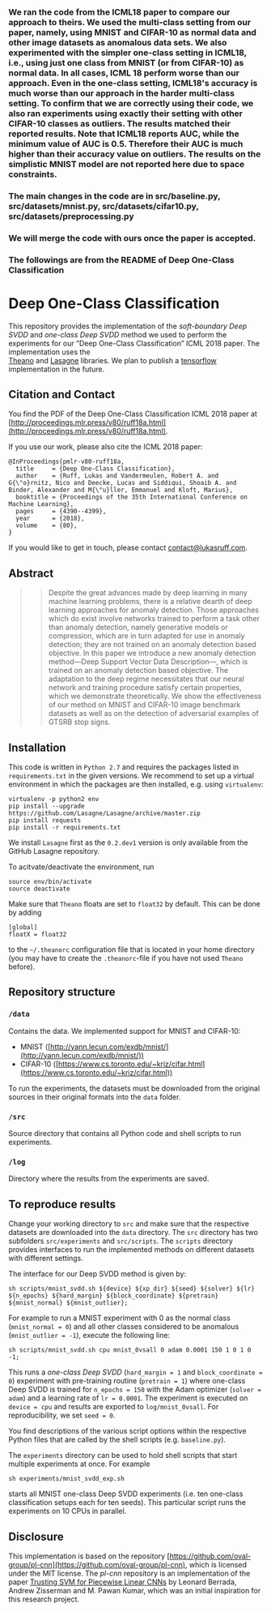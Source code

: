 ###  We ran the code from the ICML18 paper to compare our approach to theirs. We used the multi-class setting from our paper, namely, using MNIST and CIFAR-10 as normal data and other image datasets as anomalous data sets. We also experimented with the simpler one-class setting in ICML18, i.e., using just one class from MNIST (or from CIFAR-10) as normal data. In all cases, ICML 18 perform worse than our approach. Even in the one-class setting, ICML18's accuracy is much worse than our approach in the harder multi-class setting. To confirm that we are correctly using their code, we also ran experiments using exactly their setting with other CIFAR-10 classes as outliers. The results matched their reported results. Note that ICML18 reports AUC, while the minimum value of AUC is 0.5. Therefore their AUC is much higher than their accuracy value on outliers. The results on the simplistic MNIST model are not reported here due to space constraints. 

### The main changes in the code are in src/baseline.py, src/datasets/mnist.py, src/datasets/cifar10.py, src/datasets/preprocessing.py

### We will merge the code with ours once the paper is accepted. 

### The followings are from the README of Deep One-Class Classification

# Deep One-Class Classification
This repository provides the implementation of the *soft-boundary Deep SVDD* and *one-class Deep SVDD* method we used
to perform the experiments for our ”Deep One-Class Classification” ICML 2018 paper. The implementation uses the  
[Theano](http://deeplearning.net/software/theano/) and [Lasagne](https://lasagne.readthedocs.io/en/latest/) libraries.
We plan to publish a [tensorflow](https://www.tensorflow.org) implementation in the future.

## Citation and Contact
You find the PDF of the Deep One-Class Classification ICML 2018 paper at 
[http://proceedings.mlr.press/v80/ruff18a.html](http://proceedings.mlr.press/v80/ruff18a.html).

If you use our work, please also cite the ICML 2018 paper:
```
@InProceedings{pmlr-v80-ruff18a,
  title     = {Deep One-Class Classification},
  author    = {Ruff, Lukas and Vandermeulen, Robert A. and G{\"o}rnitz, Nico and Deecke, Lucas and Siddiqui, Shoaib A. and Binder, Alexander and M{\"u}ller, Emmanuel and Kloft, Marius},
  booktitle = {Proceedings of the 35th International Conference on Machine Learning},
  pages     = {4390--4399},
  year      = {2018},
  volume    = {80},
}
```

If you would like to get in touch, please contact [contact@lukasruff.com](mailto:contact@lukasruff.com).

## Abstract

> > Despite the great advances made by deep learning in many machine learning problems, there is a relative dearth of 
> > deep learning approaches for anomaly detection. Those approaches which do exist involve networks trained to perform 
> > a task other than anomaly detection, namely generative models or compression, which are in turn adapted for use in 
> > anomaly detection; they are not trained on an anomaly detection based objective. In this paper we introduce a new 
> > anomaly detection method—Deep Support Vector Data Description—, which is trained on an anomaly detection based
> > objective. The adaptation to the deep regime necessitates that our neural network and training procedure satisfy 
> > certain properties, which we demonstrate theoretically. We show the effectiveness of our method on MNIST and
> > CIFAR-10 image benchmark datasets as well as on the detection of adversarial examples of GTSRB stop signs.

## Installation
This code is written in `Python 2.7` and requires the packages listed in `requirements.txt` in the given versions. 
We recommend to set up a virtual environment in which the packages are then installed, e.g. using `virtualenv`:

```
virtualenv -p python2 env
pip install --upgrade https://github.com/Lasagne/Lasagne/archive/master.zip
pip install requests
pip install -r requirements.txt
```

We install `Lasagne` first as the `0.2.dev1` version is only available from the GitHub Lasagne repository.

To acitvate/deactivate the environment, run
```
source env/bin/activate
source deactivate
``` 

Make sure that `Theano` floats are set to `float32` by default. This can be done by adding
```
[global]
floatX = float32
```
to the `~/.theanorc` configuration file that is located in your home directory (you may have to create the 
`.theanorc`-file if you have not used `Theano` before).


## Repository structure

### `/data`

Contains the data. We implemented support for MNIST and CIFAR-10:

* MNIST ([http://yann.lecun.com/exdb/mnist/](http://yann.lecun.com/exdb/mnist/))
* CIFAR-10 ([https://www.cs.toronto.edu/~kriz/cifar.html](https://www.cs.toronto.edu/~kriz/cifar.html))

To run the experiments, the datasets must be downloaded from the original sources in their original formats 
into the `data` folder.

### `/src`
Source directory that contains all Python code and shell scripts to run experiments.

### `/log`
Directory where the results from the experiments are saved.


## To reproduce results
Change your working directory to `src` and make sure that the respective datasets are downloaded into the
`data` directory. The `src` directory has two subfolders `src/experiments` and `src/scripts`. The `scripts` directory 
provides interfaces to run the implemented methods on different datasets with different settings.

The interface for our Deep SVDD method is given by:
```
sh scripts/mnist_svdd.sh ${device} ${xp_dir} ${seed} ${solver} ${lr} ${n_epochs} ${hard_margin} ${block_coordinate} ${pretrain} ${mnist_normal} ${mnist_outlier};
```
For example to run a MNIST experiment with 0 as the normal class (`mnist_normal = 0`) and all other classes considered 
to be anomalous (`mnist_outlier = -1`), execute the following line:
```
sh scripts/mnist_svdd.sh cpu mnist_0vsall 0 adam 0.0001 150 1 0 1 0 -1;
```
This runs a *one-class Deep SVDD* (`hard_margin = 1` and `block_coordinate = 0`) experiment with pre-training routine 
(`pretrain = 1`) where one-class Deep SVDD is trained for `n_epochs = 150` with the Adam optimizer 
(`solver = adam`) and a learning rate of `lr = 0.0001`. The experiment is executed on `device = cpu` and results are 
exported to `log/mnist_0vsall`. For reproducibility, we set `seed = 0`.

You find descriptions of the various script options within the respective Python files that are called by the shell
scripts (e.g. `baseline.py`).
 
The `experiments` directory can be used to hold shell scripts that start multiple experiments at once. For example 
```
sh experiments/mnist_svdd_exp.sh
```
starts all MNIST one-class Deep SVDD experiments (i.e. ten one-class classification setups each for ten seeds). This 
particular script runs the experiments on 10 CPUs in parallel.


## Disclosure
This implementation is based on the repository 
[https://github.com/oval-group/pl-cnn](https://github.com/oval-group/pl-cnn), which is licensed under the MIT license. 
The *pl-cnn* repository is an implementation of the paper 
[Trusting SVM for Piecewise Linear CNNs](https://arxiv.org/abs/1611.02185) by Leonard Berrada, Andrew Zisserman and 
M. Pawan Kumar, which was an initial inspiration for this research project.

